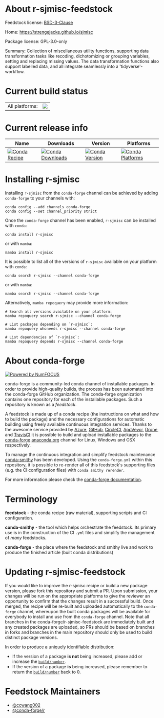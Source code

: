 About r-sjmisc-feedstock
========================

Feedstock license: [BSD-3-Clause](https://github.com/conda-forge/r-sjmisc-feedstock/blob/main/LICENSE.txt)

Home: https://strengejacke.github.io/sjmisc

Package license: GPL-3.0-only

Summary: Collection of miscellaneous utility functions, supporting data  transformation tasks like recoding, dichotomizing or grouping variables,  setting and replacing missing values. The data transformation functions  also support labelled data, and all integrate seamlessly into a  'tidyverse'-workflow.

Current build status
====================


<table><tr><td>All platforms:</td>
    <td>
      <a href="https://dev.azure.com/conda-forge/feedstock-builds/_build/latest?definitionId=1619&branchName=main">
        <img src="https://dev.azure.com/conda-forge/feedstock-builds/_apis/build/status/r-sjmisc-feedstock?branchName=main">
      </a>
    </td>
  </tr>
</table>

Current release info
====================

| Name | Downloads | Version | Platforms |
| --- | --- | --- | --- |
| [![Conda Recipe](https://img.shields.io/badge/recipe-r--sjmisc-green.svg)](https://anaconda.org/conda-forge/r-sjmisc) | [![Conda Downloads](https://img.shields.io/conda/dn/conda-forge/r-sjmisc.svg)](https://anaconda.org/conda-forge/r-sjmisc) | [![Conda Version](https://img.shields.io/conda/vn/conda-forge/r-sjmisc.svg)](https://anaconda.org/conda-forge/r-sjmisc) | [![Conda Platforms](https://img.shields.io/conda/pn/conda-forge/r-sjmisc.svg)](https://anaconda.org/conda-forge/r-sjmisc) |

Installing r-sjmisc
===================

Installing `r-sjmisc` from the `conda-forge` channel can be achieved by adding `conda-forge` to your channels with:

```
conda config --add channels conda-forge
conda config --set channel_priority strict
```

Once the `conda-forge` channel has been enabled, `r-sjmisc` can be installed with `conda`:

```
conda install r-sjmisc
```

or with `mamba`:

```
mamba install r-sjmisc
```

It is possible to list all of the versions of `r-sjmisc` available on your platform with `conda`:

```
conda search r-sjmisc --channel conda-forge
```

or with `mamba`:

```
mamba search r-sjmisc --channel conda-forge
```

Alternatively, `mamba repoquery` may provide more information:

```
# Search all versions available on your platform:
mamba repoquery search r-sjmisc --channel conda-forge

# List packages depending on `r-sjmisc`:
mamba repoquery whoneeds r-sjmisc --channel conda-forge

# List dependencies of `r-sjmisc`:
mamba repoquery depends r-sjmisc --channel conda-forge
```


About conda-forge
=================

[![Powered by
NumFOCUS](https://img.shields.io/badge/powered%20by-NumFOCUS-orange.svg?style=flat&colorA=E1523D&colorB=007D8A)](https://numfocus.org)

conda-forge is a community-led conda channel of installable packages.
In order to provide high-quality builds, the process has been automated into the
conda-forge GitHub organization. The conda-forge organization contains one repository
for each of the installable packages. Such a repository is known as a *feedstock*.

A feedstock is made up of a conda recipe (the instructions on what and how to build
the package) and the necessary configurations for automatic building using freely
available continuous integration services. Thanks to the awesome service provided by
[Azure](https://azure.microsoft.com/en-us/services/devops/), [GitHub](https://github.com/),
[CircleCI](https://circleci.com/), [AppVeyor](https://www.appveyor.com/),
[Drone](https://cloud.drone.io/welcome), and [TravisCI](https://travis-ci.com/)
it is possible to build and upload installable packages to the
[conda-forge](https://anaconda.org/conda-forge) [anaconda.org](https://anaconda.org/)
channel for Linux, Windows and OSX respectively.

To manage the continuous integration and simplify feedstock maintenance
[conda-smithy](https://github.com/conda-forge/conda-smithy) has been developed.
Using the ``conda-forge.yml`` within this repository, it is possible to re-render all of
this feedstock's supporting files (e.g. the CI configuration files) with ``conda smithy rerender``.

For more information please check the [conda-forge documentation](https://conda-forge.org/docs/).

Terminology
===========

**feedstock** - the conda recipe (raw material), supporting scripts and CI configuration.

**conda-smithy** - the tool which helps orchestrate the feedstock.
                   Its primary use is in the construction of the CI ``.yml`` files
                   and simplify the management of *many* feedstocks.

**conda-forge** - the place where the feedstock and smithy live and work to
                  produce the finished article (built conda distributions)


Updating r-sjmisc-feedstock
===========================

If you would like to improve the r-sjmisc recipe or build a new
package version, please fork this repository and submit a PR. Upon submission,
your changes will be run on the appropriate platforms to give the reviewer an
opportunity to confirm that the changes result in a successful build. Once
merged, the recipe will be re-built and uploaded automatically to the
`conda-forge` channel, whereupon the built conda packages will be available for
everybody to install and use from the `conda-forge` channel.
Note that all branches in the conda-forge/r-sjmisc-feedstock are
immediately built and any created packages are uploaded, so PRs should be based
on branches in forks and branches in the main repository should only be used to
build distinct package versions.

In order to produce a uniquely identifiable distribution:
 * If the version of a package **is not** being increased, please add or increase
   the [``build/number``](https://docs.conda.io/projects/conda-build/en/latest/resources/define-metadata.html#build-number-and-string).
 * If the version of a package **is** being increased, please remember to return
   the [``build/number``](https://docs.conda.io/projects/conda-build/en/latest/resources/define-metadata.html#build-number-and-string)
   back to 0.

Feedstock Maintainers
=====================

* [@ccwang002](https://github.com/ccwang002/)
* [@conda-forge/r](https://github.com/orgs/conda-forge/teams/r/)

